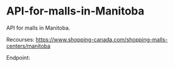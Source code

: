 # API-for-malls-in-Manitoba

API for malls in Manitoba.

Recourses:
https://www.shopping-canada.com/shopping-malls-centers/manitoba

Endpoint:


